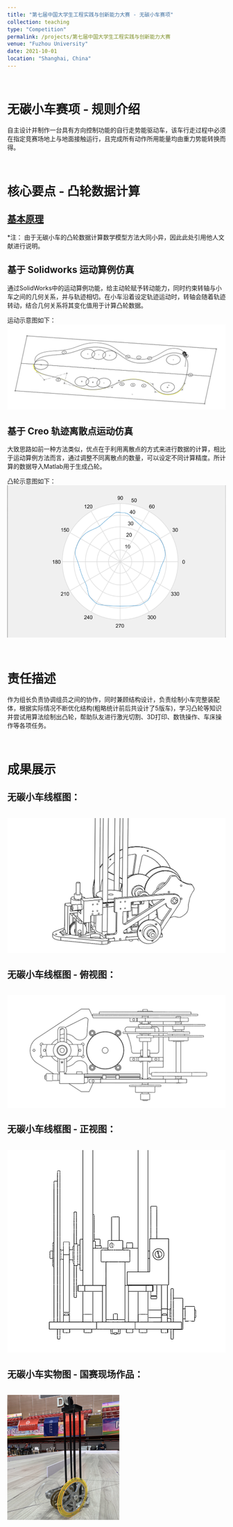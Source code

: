 ```yaml
---
title: "第七届中国大学生工程实践与创新能力大赛 - 无碳小车赛项"
collection: teaching
type: "Competition"
permalink: /projects/第七届中国大学生工程实践与创新能力大赛
venue: "Fuzhou University"
date: 2021-10-01
location: "Shanghai, China"
---
```

<br>

# 无碳小车赛项 - 规则介绍
自主设计并制作一台具有方向控制功能的自行走势能驱动车，该车行走过程中必须在指定竞赛场地上与地面接触运行，且完成所有动作所用能量均由重力势能转换而得。

<br>

# 核心要点 - 凸轮数据计算
## [基本原理](http://xuebao.tust.edu.cn/docs/2022-06/5c66d4f4e5914f99813e7f9815f42034.pdf)
*注： 由于无碳小车的凸轮数据计算数学模型方法大同小异，因此此处引用他人文献进行说明。

<!-- **1. 轨迹定义**
赛场为 5 200 mm×2 200 mm 的长方形平面区域，赛场中间设有隔板，隔板与边框之间区域即为赛道，在赛道中心线上放置有障碍桩(如图 1 的运行方式示意图中所示的圆点)，障碍桩为直径 20 mm、高200 mm 的圆棒，障碍桩从出发线开始按平均间距1 000 mm 摆放。
<br/><img src='/images/Project/Car/5.jpg'>

在没有确切轨迹函数的情况下，按照比赛规则要求确定的赛道布局图，进行主动轮避障运行轨迹规划和施画，结果如图 2 所示．
<br/><img src='/images/Project/Car/6.jpg'>

**2. 无碳小车结构示意**
小车运行示意图如图4所示。其中A 为小车的主动轮(左后轮)；B 为小车的从动轮(右后轮)；C 为小车的导向轮(前轮)；D 为转向杆，转向杆的高度与凸轮的基圆圆心保持水平。T 为转向控制凸轮，凸轮设计在从动轮一侧。P 为后轴中心点。
<br/><img src='/images/Project/Car/7.jpg'>

**3. 转角变量与小车运行轨迹关系**
与小车的运行轨迹和转向控制凸轮的轮廓线都有关联的变量是导向轮的转向偏角 θ．小车的导向轮的转向偏角 θ 和运行轨迹是一一对应的，同时导向轮转向偏角 θ 的偏转大小受到与凸轮和导向轮相连接的转向杆的控制。具体数学关系为：

$$
\begin{equation}
\tan \theta = \frac{\alpha_3}{r}
\tag{1}
\end{equation}
$$
$$
\begin{equation}
\theta = \arctan \left( \frac{\alpha_3}{r} \right)
\tag{2}
\end{equation}
$$

基于上述关系式，我们可以在Solidworks和Creo进行运动仿真并计算凸轮数据。 -->

## 基于 Solidworks 运动算例仿真
通过SolidWorks中的运动算例功能，给主动轮赋予转动能力，同时约束转轴与小车之间的几何关系，并与轨迹相切。在小车沿着设定轨迹运动时，转轴会随着轨迹转动，结合几何关系将其变化值用于计算凸轮数据。

运动示意图如下：
<br/><img src='/images/Project/Car/8.jpg'>

## 基于 Creo 轨迹离散点运动仿真
大致思路如前一种方法类似，优点在于利用离散点的方式来进行数据的计算，相比于运动算例方法而言，通过调整不同离散点的数量，可以设定不同计算精度。所计算的数据导入Matlab用于生成凸轮。

凸轮示意图如下：
<br/><img src='/images/Project/Car/9.jpg'>

<br>

# 责任描述
作为组长负责协调组员之间的协作，同时兼顾结构设计，负责绘制小车完整装配体，根据实际情况不断优化结构(粗略统计前后共设计了5版车)，学习凸轮等知识并尝试用算法绘制出凸轮，帮助队友进行激光切割、3D打印、数铣操作、车床操作等各项任务。

<br>

# 成果展示

## 无碳小车线框图：
<br/><img src='/images/Project/Car/1.jpg'>

## 无碳小车线框图 - 俯视图：
<br/><img src='/images/Project/Car/2.jpg'>

## 无碳小车线框图 - 正视图：
<br/><img src='/images/Project/Car/3.jpg'>

## 无碳小车实物图 - 国赛现场作品：
<br/><img src='/images/Project/Car/4.jpg'>
